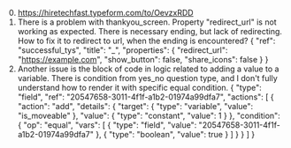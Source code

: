 0. https://hiretechfast.typeform.com/to/OevzxRDD
1. There is a problem with thankyou_screen. Property "redirect_url" is not working as expected. There is necessary ending, but lack of redirecting.
  How to fix it to redirect to url, when the ending is encountered?
  {
            "ref": "successful_tys",
            "title": "_",
            "properties": {
                "redirect_url": "https://example.com",
                "show_button": false,
                "share_icons": false
            }
        }
2. Another issue is the block of code in logic related to adding a value to a variable. There is condition from yes_no question type, and
  I don't fully understand how to render it with specific equal condition.
  {
            "type": "field",
            "ref": "20547658-3011-4f1f-a1b2-01974a99dfa7",
            "actions": [
                {
                    "action": "add",
                    "details": {
                        "target": {
                            "type": "variable",
                            "value": "is_moveable"
                        },
                        "value": {
                            "type": "constant",
                            "value": 1
                        }
                    },
                    "condition": {
                        "op": "equal",
                        "vars": [
                            {
                                "type": "field",
                                "value": "20547658-3011-4f1f-a1b2-01974a99dfa7"
                            },
                            {
                                "type": "boolean",
                                "value": true
                            }
                        ]
                    }
                }
            ]
        }
